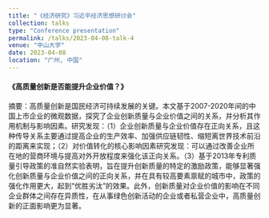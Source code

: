 ```yaml
---
title: "《经济研究》习近平经济思想研讨会"
collection: talks
type: "Conference presentation"
permalink: /talks/2023-04-08-talk-4
venue: "中山大学"
date: 2023-04-08
location: "广州, 中国"
---
```


#### 《高质量创新是否能提升企业价值？》

摘要：高质量创新是国民经济可持续发展的关键。本文基于2007-2020年间的中国上市企业的微观数据，探究了企业创新质量与企业价值之间的关系，并分析其作用机制与影响因素。研究发现：（1）企业创新质量与企业价值存在正向关系，且这种传导关系主要通过提高企业的生产效率、加强供应链韧性、缩短离世界技术前沿的距离来实现；（2）对价值转化的核心影响因素研究发现：可以通过改善企业所在地的营商环境与提高对外开放程度来强化该正向关系。（3）基于2013年专利质量引导政策的准自然实验表明，旨在提升创新质量的特定的激励政策，能够显著强化创新质量与企业价值之间的正向关系，并在具有较高要素禀赋的城市中，政策的强化作用更大，起到“优胜劣汰”的效果。此外，创新质量对企业价值的影响在不同企业群体之间存在异质性，在从事绿色创新活动的企业或者私营企业中，高质量创新的正面影响更为显著。
